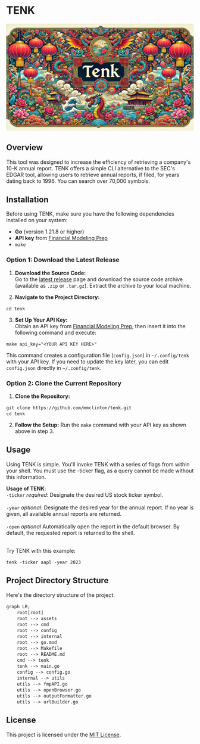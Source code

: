 # TENK

![Tenk image banner for README.md](./assets/tenk-github-readme-banner.jpg)

## Overview
This tool was designed to increase the efficiency of retrieving a company's 10-K annual report. TENK offers a simple CLI alternative to the SEC's EDGAR tool, allowing users to retrieve annual reports, if filed, for years dating back to 1996. You can search over 70,000 symbols.

## Installation

Before using TENK, make sure you have the following dependencies installed on your system:
- **Go** (version 1.21.8 or higher)
- **API key** from [Financial Modeling Prep](https://site.financialmodelingprep.com/)
- `make` <br>

### Option 1: Download the Latest Release <br>

1. **Download the Source Code:**<br>
Go to the [latest release](https://github.com/mmclinton/tenk/releases/tag/v1.0.0) page and download the source code archive (available as `.zip` or `.tar.gz`). Extract the archive to your local machine.

2. **Navigate to the Project Directory:**<br>
```shell
cd tenk
```

3. **Set Up Your API Key:**<br>
Obtain an API key from [Financial Modeling Prep](https://site.financialmodelingprep.com/), then insert it into the following command and execute:
```shell
make api_key="<YOUR API KEY HERE>"
```
This command creates a configuration file (`config.json`) in `~/.config/tenk` with your API key. If you need to update the key later, you can edit `config.json` directly in `~/.config/tenk`.

### Option 2: Clone the Current Repository<br>

1. **Clone the Repository:**<br>
```shell
git clone https://github.com/mmclinton/tenk.git
cd tenk
```

2. **Follow the Setup:** Run the `make` command with your API key as shown above in step 3.

## Usage
Using TENK is simple. You'll invoke TENK with a series of flags from within your shell. You must use the -ticker flag, as a query cannot be made without this information.

**Usage of TENK**:<br>
  `-ticker` *required*: 
      Designate the desired US stock ticker symbol.<br><br>
  `-year` *optional*:
      Designate the desired year for the annual report. If no year is given, all available annual reports are returned. <br><br>
  `-open` *optional*
      Automatically open the report in the default browser. By default, the requested report is returned to the shell. <br><br> 

Try TENK with this example:
```shell
tenk -ticker aapl -year 2023
```

## Project Directory Structure
Here's the directory structure of the project:

```mermaid
graph LR;
    root[root]
    root --> assets
    root --> cmd
    root --> config
    root --> internal
    root --> go.mod
    root --> Makefile
    root --> README.md
    cmd --> tenk
    tenk --> main.go
    config --> config.go
    internal --> utils
    utils --> fmpAPI.go
    utils --> openBrowser.go
    utils --> outputFormatter.go
    utils --> urlBuilder.go
```

## License
This project is licensed under the [MIT License](LICENSE). 
